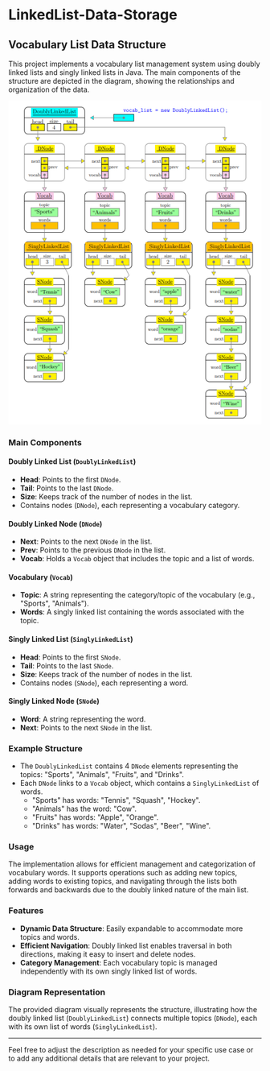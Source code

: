 # LinkedList-Data-Storage

## Vocabulary List Data Structure

This project implements a vocabulary list management system using doubly linked lists and singly linked lists in Java. The main components of the structure are depicted in the diagram, showing the relationships and organization of the data.

![Graph](GraphRepresentation.png)

### Main Components

#### Doubly Linked List (`DoublyLinkedList`)

- **Head**: Points to the first `DNode`.
- **Tail**: Points to the last `DNode`.
- **Size**: Keeps track of the number of nodes in the list.
- Contains nodes (`DNode`), each representing a vocabulary category.

#### Doubly Linked Node (`DNode`)

- **Next**: Points to the next `DNode` in the list.
- **Prev**: Points to the previous `DNode` in the list.
- **Vocab**: Holds a `Vocab` object that includes the topic and a list of words.

#### Vocabulary (`Vocab`)

- **Topic**: A string representing the category/topic of the vocabulary (e.g., "Sports", "Animals").
- **Words**: A singly linked list containing the words associated with the topic.

#### Singly Linked List (`SinglyLinkedList`)

- **Head**: Points to the first `SNode`.
- **Tail**: Points to the last `SNode`.
- **Size**: Keeps track of the number of nodes in the list.
- Contains nodes (`SNode`), each representing a word.

#### Singly Linked Node (`SNode`)

- **Word**: A string representing the word.
- **Next**: Points to the next `SNode` in the list.

### Example Structure

- The `DoublyLinkedList` contains 4 `DNode` elements representing the topics: "Sports", "Animals", "Fruits", and "Drinks".
- Each `DNode` links to a `Vocab` object, which contains a `SinglyLinkedList` of words.
  - "Sports" has words: "Tennis", "Squash", "Hockey".
  - "Animals" has the word: "Cow".
  - "Fruits" has words: "Apple", "Orange".
  - "Drinks" has words: "Water", "Sodas", "Beer", "Wine".

### Usage

The implementation allows for efficient management and categorization of vocabulary words. It supports operations such as adding new topics, adding words to existing topics, and navigating through the lists both forwards and backwards due to the doubly linked nature of the main list.

### Features

- **Dynamic Data Structure**: Easily expandable to accommodate more topics and words.
- **Efficient Navigation**: Doubly linked list enables traversal in both directions, making it easy to insert and delete nodes.
- **Category Management**: Each vocabulary topic is managed independently with its own singly linked list of words.

### Diagram Representation

The provided diagram visually represents the structure, illustrating how the doubly linked list (`DoublyLinkedList`) connects multiple topics (`DNode`), each with its own list of words (`SinglyLinkedList`).

---

Feel free to adjust the description as needed for your specific use case or to add any additional details that are relevant to your project.
